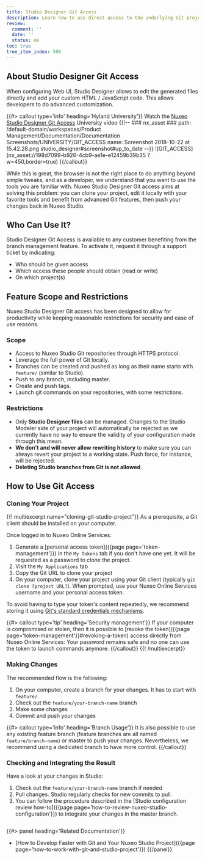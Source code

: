 ```yaml
---
title: Studio Designer Git Access
description: Learn how to use direct access to the underlying Git project for Studio Designer.
review:
  comment: ''
  date: ''
  status: ok
toc: true
tree_item_index: 500
---
```


## About Studio Designer Git Access

When configuring Web UI, Studio Designer allows to edit the generated files directly and add your custom HTML / JavaScript code. This allows developers to do advanced customization.

{{#> callout type='info' heading='Hyland University'}}
Watch the [Nuxeo Studio Designer Git Access](https://university.hyland.com/courses/e4103) University video
{{!--     ### nx_asset ###
    path: /default-domain/workspaces/Product Management/Documentation/Documentation Screenshots/UNIVERSITY/GIT_ACCESS
    name: Screenshot 2018-10-22 at 15.42.28.png
    studio_designer#screenshot#up_to_date
--}}
![GIT_ACCESS](nx_asset://198d7099-b926-4cb9-ae1e-e12459b39b35 ?w=450,border=true)
{{/callout}}

While this is great, the browser is not the right place to do anything beyond simple tweaks, and as a developer, we understand that you want to use the tools you are familiar with. Nuxeo Studio Designer Git access aims at solving this problem: you can clone your project, edit it locally with your favorite tools and benefit from advanced Git features, then push your changes back in Nuxeo Studio.

## Who Can Use It?

Studio Designer Git Access is available to any customer benefiting from the branch management feature.
To activate it, request it through a support ticket by indicating:

- Who should be given access
- Which access these people should obtain (read or write)
- On which project(s)

## Feature Scope and Restrictions

Nuxeo Studio Designer Git access has been designed to allow for productivity while keeping reasonable restrictions for security and ease of use reasons.

### Scope

- Access to Nuxeo Studio Git repositories through HTTPS protocol.
- Leverage the full power of Git locally.
- Branches can be created and pushed as long as their name starts with `feature/` (similar to Studio).
- Push to any branch, including master.
- Create and push tags.
- Launch git commands on your repositories, with some restrictions.

### Restrictions

- Only **Studio Designer files** can be managed. Changes to the Studio Modeler side of your project will automatically be rejected as we currently have no way to ensure the validity of your configuration made through this mean.
- **We don't and will never allow rewriting history** to make sure you can always revert your project to a working state. Push force, for instance, will be rejected.
- **Deleting Studio branches from Git is not allowed**.

## How to Use Git Access

### Cloning Your Project

{{! multiexcerpt name="cloning-git-studio-project"}}
As a prerequisite, a Git client should be installed on your computer.

Once logged in to Nuxeo Online Services:

1. Generate a [personal access token]({{page page='token-management'}}) in the `My Tokens` tab if you don't have one yet. It will be requested as a password to clone the project.
1. Visit the `My Applications` tab
1. Copy the Git URL to clone your project
1. On your computer, clone your project using your Git client (typically `git clone [project URL]`). When prompted, use your Nuxeo Online Services username and your personal access token.

To avoid having to type your token's content repeatedly, we recommend storing it using [Git's standard credentials mechanisms](https://git-scm.com/docs/gitcredentials).

{{#> callout type='tip' heading='Security management'}}
If your computer is compromised or stolen, then it is possible to [revoke the token]({{page page='token-management'}}#revoking-a-token) access directly from Nuxeo Online Services: Your password remains safe and no one can use the token to launch commands anymore.
{{/callout}}
{{! /multiexcerpt}}

### Making Changes

The recommended flow is the following:

1. On your computer, create a branch for your changes. It has to start with `feature/`.
1. Check out the `feature/your-branch-name` branch
1. Make some changes
1. Commit and push your changes

{{#> callout type='info' heading='Branch Usage'}}
It is also possible to use any existing feature branch (feature branches are all named `feature/branch-name`) or master to push your changes. Nevertheless, we recommend using a dedicated branch to have more control.
{{/callout}}

### Checking and Integrating the Result

Have a look at your changes in Studio:

1. Check out the `feature/your-branch-name` branch if needed
1. Pull changes.
   Studio regularly checks for new commits to pull.
1. You can follow the procedure described in the [Studio configuration review how-to]({{page page='how-to-review-nuxeo-studio-configuration'}}) to integrate your changes in the master branch.

<div class="row" data-equalizer data-equalize-on="medium">

<div class="column medium-6">

{{#> panel heading='Related Documentation'}}

- [How to Develop Faster with Git and Your Nuxeo Studio Project]({{page page='how-to-work-with-git-and-studio-project'}})
  {{/panel}}

</div>

</div>
